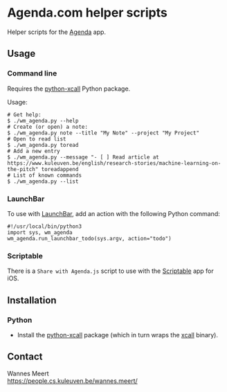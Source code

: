 # Agenda.com helper scripts

Helper scripts for the [Agenda](https://www.agenda.com) app.

## Usage

### Command line

Requires the [python-xcall](https://github.com/robwalton/python-xcall) Python package.

Usage:

```
# Get help:
$ ./wm_agenda.py --help
# Create (or open) a note:
$ ./wm_agenda.py note --title "My Note" --project "My Project"
# Open to read list
$ ./wm_agenda.py toread
# Add a new entry
$ ./wm_agenda.py --message "- [ ] Read article at https://www.kuleuven.be/english/research-stories/machine-learning-on-the-pitch" toreadappend
# List of known commands
$ ./wm_agenda.py --list
```

### LaunchBar

To use with [LaunchBar](https://www.obdev.at/products/launchbar/index.html), add an action with the following Python command:

```
#!/usr/local/bin/python3
import sys, wm_agenda
wm_agenda.run_launchbar_todo(sys.argv, action="todo")
```


### Scriptable

There is a `Share with Agenda.js` script to use with the [Scriptable](https://scriptable.app) app for iOS.


## Installation

### Python

- Install the [python-xcall](https://github.com/robwalton/python-xcall) package (which in turn wraps the [xcall](https://github.com/martinfinke/xcall) binary).


## Contact

Wannes Meert  
https://people.cs.kuleuven.be/wannes.meert/

